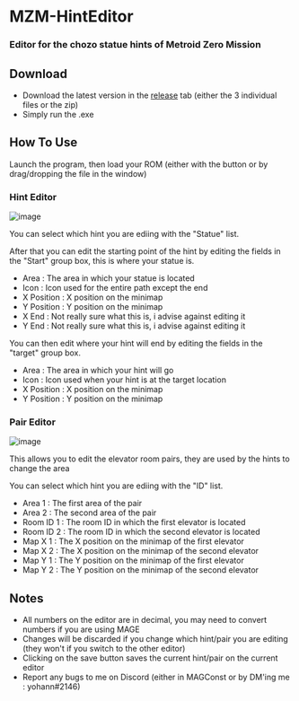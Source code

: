 # MZM-HintEditor

### Editor for the chozo statue hints of Metroid Zero Mission

## Download
- Download the latest version in the [release](https://github.com/YohannDR/MZM-HintEditor/releases) tab (either the 3 individual files or the zip)
- Simply run the .exe

## How To Use
Launch the program, then load your ROM (either with the button or by drag/dropping the file in the window)

### Hint Editor

![image](https://user-images.githubusercontent.com/81297939/143765748-cade6ed5-1dad-451f-ad34-473cb00d0b00.png)

You can select which hint you are ediing with the "Statue" list.

After that you can edit the starting point of the hint by editing the fields in the "Start" group box, this is where your statue is.
- Area : The area in which your statue is located
- Icon : Icon used for the entire path except the end
- X Position : X position on the minimap
- Y Position : Y position on the minimap
- X End : Not really sure what this is, i advise against editing it
- Y End : Not really sure what this is, i advise against editing it

You can then edit where your hint will end by editing the fields in the "target" group box.
- Area : The area in which your hint will go
- Icon : Icon used when your hint is at the target location
- X Position : X position on the minimap
- Y Position : Y position on the minimap

### Pair Editor

![image](https://user-images.githubusercontent.com/81297939/143765779-5caf972b-26f9-4aaa-8f9b-526bcb15b19e.png)

This allows you to edit the elevator room pairs, they are used by the hints to change the area

You can select which hint you are ediing with the "ID" list.

- Area 1 : The first area of the pair
- Area 2 : The second area of the pair
- Room ID 1 : The room ID in which the first elevator is located
- Room ID 2 : The room ID in which the second elevator is located
- Map X 1 : The X position on the minimap of the first elevator
- Map X 2 : The X position on the minimap of the second elevator
- Map Y 1 : The Y position on the minimap of the first elevator
- Map Y 2 : The Y position on the minimap of the second elevator

## Notes
- All numbers on the editor are in decimal, you may need to convert numbers if you are using MAGE
- Changes will be discarded if you change which hint/pair you are editing (they won't if you switch to the other editor)
- Clicking on the save button saves the current hint/pair on the current editor
- Report any bugs to me on Discord (either in MAGConst or by DM'ing me : yohann#2146)
